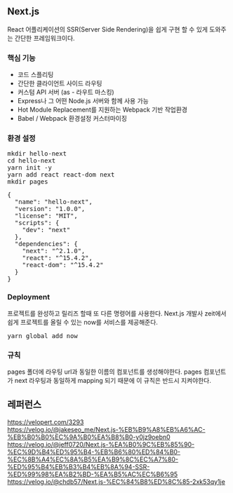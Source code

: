 ## Next.js
React 어플리케이션의 SSR(Server Side Rendering)을 쉽게 구현 할 수 있게 도와주는 간단한 프레임워크이다.

<h3>핵심 기능</h3>
<ul>
  <li>코드 스플리팅</li>
  <li>간단한 클라이언트 사이드 라우팅</li>
  <li>커스텀 API 서버 (as - 라우트 마스킹)</li>
  <li>Express나 그 어떤 Node.js 서버와 함께 사용 가능</li>
  <li>Hot Module Replacement를 지원하는 Webpack 기반 작업환경</li>
  <li>Babel / Webpack 환경설정 커스터마이징</li>
</ul>

<h3>환경 설정</h3>
<pre>
mkdir hello-next
cd hello-next
yarn init -y
yarn add react react-dom next
mkdir pages
</pre>
<pre>
{
  "name": "hello-next",
  "version": "1.0.0",
  "license": "MIT",
  "scripts": {
    "dev": "next"
  },
  "dependencies": {
    "next": "^2.1.0",
    "react": "^15.4.2",
    "react-dom": "^15.4.2"
  }
}
</pre>

<h3>Deployment</h3>

프로젝트를 완성하고 릴리즈 할때 또 다른 명령어를 사용한다. Next.js 개발사 zeit에서 쉽게 프로젝트를 올릴 수 있는 now를 서비스를 제공해준다.
<pre>
yarn global add now
</pre>

<h3>규칙</h3>

pages 폴더에 라우팅 url과 동일한 이름의 컴포넌트를 생성해야한다. pages 컴포넌트가 next 라우팅과 동일하게 mapping 되기 때문에 이 규칙은 반드시 지켜야한다.

## 레퍼런스
<a href="https://velopert.com/3293">https://velopert.com/3293</a><br>
https://velog.io/@jakeseo_me/Next.js-%EB%B9%A8%EB%A6%AC-%EB%B0%B0%EC%9A%B0%EA%B8%B0-y0jz9oebn0<br>
https://velog.io/@jeff0720/Next.js-%EA%B0%9C%EB%85%90-%EC%9D%B4%ED%95%B4-%EB%B6%80%ED%84%B0-%EC%8B%A4%EC%8A%B5%EA%B9%8C%EC%A7%80-%ED%95%B4%EB%B3%B4%EB%8A%94-SSR-%ED%99%98%EA%B2%BD-%EA%B5%AC%EC%B6%95<br>
https://velog.io/@chdb57/Next.js-%EC%84%B8%ED%8C%85-2xk53qy1je
